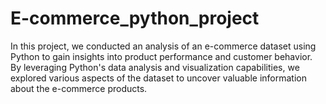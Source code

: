 # E-commerce_python_project
In this project, we conducted an analysis of an e-commerce dataset using Python to gain insights into product performance and customer behavior. By leveraging Python's data analysis and visualization capabilities, we explored various aspects of the dataset to uncover valuable information about the e-commerce products.
